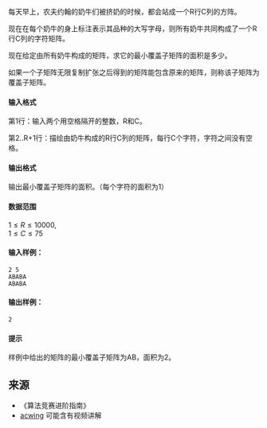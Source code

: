 每天早上，农夫约翰的奶牛们被挤奶的时候，都会站成一个R行C列的方阵。

现在在每个奶牛的身上标注表示其品种的大写字母，则所有奶牛共同构成了一个R行C列的字符矩阵。

现在给定由所有奶牛构成的矩阵，求它的最小覆盖子矩阵的面积是多少。

如果一个子矩阵无限复制扩张之后得到的矩阵能包含原来的矩阵，则称该子矩阵为覆盖子矩阵。

#### 输入格式

第1行：输入两个用空格隔开的整数，R和C。

第2..R+1行：描绘由奶牛构成的R行C列的矩阵，每行C个字符，字符之间没有空格。

#### 输出格式

输出最小覆盖子矩阵的面积。（每个字符的面积为1）

#### 数据范围

$1 \le R \le 10000$,  
$1 \le C \le 75$

#### 输入样例：

```
2 5
ABABA
ABABA
```

#### 输出样例：

```
2
```

#### 提示

样例中给出的矩阵的最小覆盖子矩阵为AB，面积为2。

## 来源 
- 《算法竞赛进阶指南》
- [acwing](https://www.acwing.com/problem/content/161/) 可能含有视频讲解